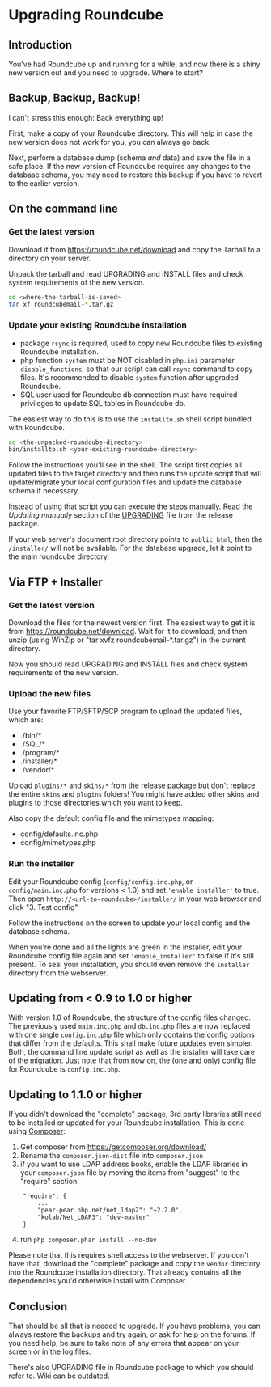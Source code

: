 # Upgrading Roundcube

## Introduction

You've had Roundcube up and running for a while, and now there is a shiny new version out and you need to upgrade. Where to start? 

## Backup, Backup, Backup!

I can't stress this enough: Back everything up! 

First, make a copy of your Roundcube directory. This will help in case the new version does not work for you, you can always go back.

Next, perform a database dump (schema *and* data) and save the file in a safe place. If the new version of Roundcube requires any changes to the database schema, you may need to restore this backup if you have to revert to the earlier version.

## On the command line

### Get the latest version

Download it from https://roundcube.net/download and copy the Tarball to a directory on your server.

Unpack the tarball and read UPGRADING and INSTALL files and check system requirements of the new version.
```sh
cd <where-the-tarball-is-saved>
tar xf roundcubemail-*.tar.gz
```
### Update your existing Roundcube installation

* package `rsync` is required, used to copy new Roundcube files to existing Roundcube installation.
* php function `system` must be NOT disabled in `php.ini` parameter `disable_functions`, so that our script can call `rsync` command to copy files. It's recommended to disable `system` function after upgraded Roundcube.
* SQL user used for Roundcube db connection must have required privileges to update SQL tables in Roundcube db.

The easiest way to do this is to use the `installto.sh` shell script bundled with Roundcube.
```sh
cd <the-unpacked-roundcube-directory>
bin/installto.sh <your-existing-roundcube-directory>
```

Follow the instructions you'll see in the shell. The script first copies all updated files to the target directory and then runs the update script that will update/migrate your local configuration files and update the database schema if necessary.

Instead of using that script you can execute the steps manually. Read the _Updating manually_ section of the [UPGRADING](https://github.com/roundcube/roundcubemail/blob/master/UPGRADING) file from the release package.

If your web server's document root directory points to `public_html`, then the `/installer/` will not be available. For the database upgrade, let it point to the main roundcube directory.
 

## Via FTP + Installer

### Get the latest version

Download the files for the newest version first. The easiest way to get it is from https://roundcube.net/download. Wait for it to download, and then unzip (using WinZip or "tar xvfz roundcubemail-*.tar.gz") in the current directory.

Now you should read UPGRADING and INSTALL files and check system requirements of the new version.

### Upload the new files

Use your favorite FTP/SFTP/SCP program to upload the updated files, which are:

 * ./bin/*
 * ./SQL/*
 * ./program/*
 * ./installer/*
 * ./vendor/*

Upload `plugins/*` and `skins/*` from the release package but don't replace the entire `skins` and `plugins` folders! You might have added other skins and plugins to those directories which you want to keep.

Also copy the default config file and the mimetypes mapping:

 * config/defaults.inc.php
 * config/mimetypes.php

### Run the installer

Edit your Roundcube config (`config/config.inc.php`, or `config/main.inc.php` for versions < 1.0) and set `'enable_installer'` to true.
Then open `http://<url-to-roundcube>/installer/` in your web browser and click "3. Test config"

Follow the instructions on the screen to update your local config and the database schema.

When you're done and all the lights are green in the installer, edit your Roundcube config file again and set `'enable_installer'` to false if it's still present. To seal your installation, you should even remove the `installer` directory from the webserver.

## Updating from < 0.9 to 1.0 or higher

With version 1.0 of Roundcube, the structure of the config files changed. The previously used `main.inc.php` and `db.inc.php` files are now replaced with one single `config.inc.php` file which only contains the config options that differ from the defaults. This shall make future updates even simpler. Both, the command line update script as well as the installer will take care of the migration. Just note that from now on, the (one and only) config file for Roundcube is `config.inc.php`.

## Updating to 1.1.0 or higher

If you didn't download the "complete" package, 3rd party libraries still need to be installed or updated for your Roundcube installation. This is done using [Composer](https://getcomposer.org):

 1. Get composer from https://getcomposer.org/download/
 2. Rename the `composer.json-dist` file into `composer.json`
 3. if you want to use LDAP address books, enable the LDAP libraries in your `composer.json` file by moving the items from "suggest" to the "require" section:
```
    "require": {
        ...
        "pear-pear.php.net/net_ldap2": "~2.2.0",
        "kolab/Net_LDAP3": "dev-master"
    }
```
 4. run `php composer.phar install --no-dev`

Please note that this requires shell access to the webserver. If you don't have that, download the "complete" package and copy the `vendor` directory into the Roundcube installation directory. That already contains all the dependencies you'd otherwise install with Composer.

## Conclusion

That should be all that is needed to upgrade. If you have problems, you can always restore the backups and try again, or ask for help on the forums. If you need help, be sure to take note of any errors that appear on your screen or in the log files.

There's also UPGRADING file in Roundcube package to which you should refer to. Wiki can be outdated.